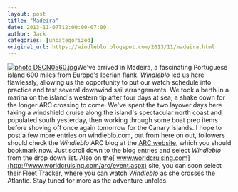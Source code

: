 ```yaml
---
layout: post
title: "Madeira"
date: 2013-11-07T12:00:00-07:00
author: Jack
categories: [uncategorized]
original_url: https://windleblo.blogspot.com/2013/11/madeira.html
---
```


[![ photo DSCN0560.jpg](https://lh3.googleusercontent.com/blogger_img_proxy/AEn0k_tBu2LZ0m0uop-sLBmVS83oGOY-T4a8sYbz4B1VRVZzVvKzSImYCzqb3rvSLVBLBJO734NdzPKVEYQ8f2EqqjtMRySJpP1Mnq6-5zfkgbotCc6jakiqyDpwG9XK-eQ5P376Nadxuwr0McZZUaZT=s0-d)](http://s373.photobucket.com/user/windleblo/media/Madeira/DSCN0560.jpg.html)We've arrived in Madeira, a fascinating Portuguese island 600 miles from Europe's Iberian flank. _Windleblo_  led us here flawlessly, allowing us the opportunity to put our watch schedule into practice and test several downwind sail arrangements. We took a berth in a marina on the island's western tip after four days at sea, a shake down for the longer ARC crossing to come. We've spent the two layover days here taking a windshield cruise along the island's spectacular north coast and populated south yesterday, then working through some boat prep items before shoving off once again tomorrow for the Canary Islands. I hope to post a few more entries on windleblo.com, but from here on out, followers should check the _Windleblo_ ARC blog at the [ARC website](http://worldcruising.com/arc/event.aspx), which you should bookmark now. Just scroll down to the blog entries and select _Windleblo_ from the drop down list. Also on the[ www.worldcruising.com](http://www.worldcruising.com/arc/event.aspx) site, you can soon select their Fleet Tracker, where you can watch _Windleblo_  as she crosses the Atlantic. Stay tuned for more as the adventure unfolds.